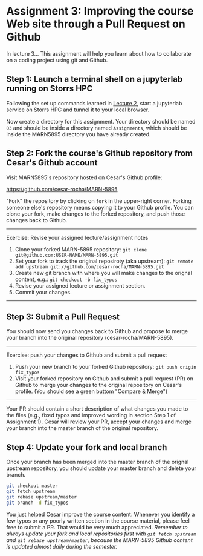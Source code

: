 # Assignment 3: Improving the course Web site through a Pull Request on Github
In lecture 3... This assignment will help you learn about how to collaborate on a coding project using git and Github.

## Step 1: Launch a terminal shell on a jupyterlab running on Storrs HPC

Following the set up commands learned in [Lecture 2](../lectures/02/README.md), start a jupyterlab service on Storrs HPC and tunnel it to your local browser.

Now create a directory for this assignment. Your directory should be named `03` and should be inside a directory named `Assignments`, which should be inside the MARN5895 directory you have already created. 

## Step 2: Fork the course's Github repository from Cesar's Github account

Visit MARN5895's repository hosted on Cesar's Github profile:

https://github.com/cesar-rocha/MARN-5895

"Fork" the repository by clicking on `fork` in the upper-right corner. Forking someone else's repository means copying it to your Github profile. You can clone your fork, make changes to the forked repository, and push those changes back to Github.  

---
Exercise: Revise your assigned lecture/assignment notes

1. Clone your forked MARN-5895 repository: `git clone git@github.com:USER-NAME/MARN-5895.git`
2. Set your fork to track the original reposiroty (aka upstream): `git remote add upstream git://github.com/cesar-rocha/MARN-5895.git` 
2. Create new git branch with where you will make changes to the orignal content, e.g.: `git checkout -b fix_typos`
3. Revise your assigned lecture or assignment section.
4. Commit your changes.
---

## Step 3: Submit a Pull Request 
You should now send you changes back to Github and propose to merge your branch into the original repository (cesar-rocha/MARN-5895). 

---
Exercise: push your changes to Github and submit a pull request

1. Push your new branch to your forked Github repository: `git push origin fix_typos`
2. Visit your forked repository on Github and submit a pull request (PR) on Github to merge your changes to the original repository on Cesar's profile. (You should see a green buttom "Compare & Merge") 
---

Your PR should contain a short description of what changes you made to the files (e.g., fixed typos and improved wording in section Step 1 of Assignment 1). Cesar will review your PR, accept your changes and merge your branch into the master branch of the original repository.

## Step 4: Update your fork and local branch
Once your branch has been merged into the master branch of the orignal upstream repository, you should update your master branch and delete your branch.

```BASH
git checkout master
git fetch upstream
git rebase upstream/master
git branch -d fix_typos
```

You just helped Cesar improve the course content. Whenever you identify a few typos or any poorly written section in the course material, please feel free to submit a PR. That would be very much appreciated. *Remember to always update your fork and local repositories first with `git fetch upstream` and `git rebase upstream/master`, because the MARN-5895 Github content is updated almost daily during the semester.*

